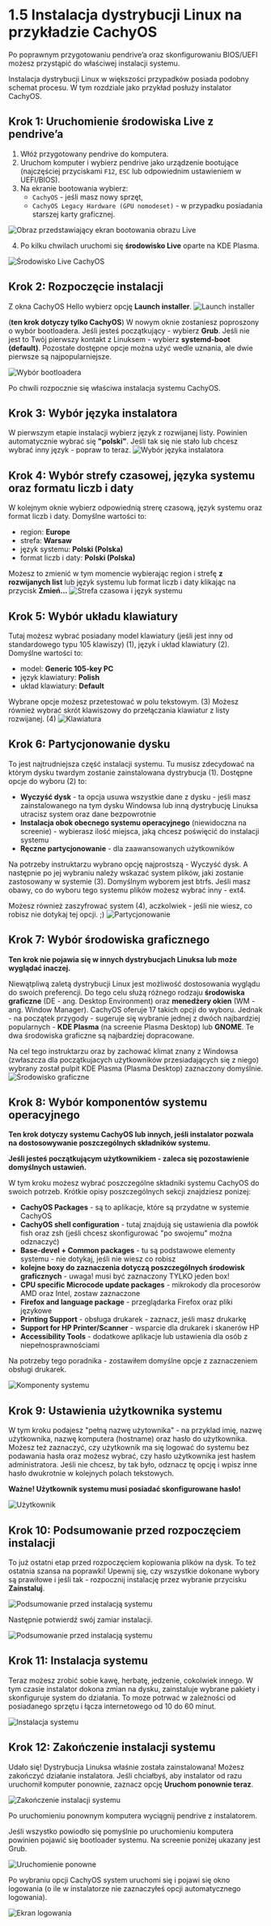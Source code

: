 # 1.5 Instalacja dystrybucji Linux na przykładzie CachyOS

Po poprawnym przygotowaniu pendrive’a oraz skonfigurowaniu BIOS/UEFI możesz przystąpić do właściwej instalacji systemu.

Instalacja dystrybucji Linux w większości przypadków posiada podobny schemat procesu. W tym rozdziale jako przykład posłuży instalator CachyOS.

## Krok 1: Uruchomienie środowiska Live z pendrive’a

1. Włóż przygotowany pendrive do komputera.<br/>
2. Uruchom komputer i wybierz pendrive jako urządzenie bootujące (najczęściej przyciskami `F12`, `ESC` lub odpowiednim ustawieniem w UEFI/BIOS).<br/>
3. Na ekranie bootowania wybierz:
   - `CachyOS` - jeśli masz nowy sprzęt,
   - `CachyOS Legacy Hardware (GPU nomodeset)` - w przypadku posiadania starszej karty graficznej.<br/>

![Obraz przedstawiający ekran bootowania obrazu Live](./screens/01_install.png)<br/>

4. Po kilku chwilach uruchomi się **środowisko Live** oparte na KDE Plasma.</br>

![Środowisko Live CachyOS](./screens/02_install.png)<br/>

## Krok 2: Rozpoczęcie instalacji

Z okna CachyOS Hello wybierz opcję **Launch installer**.
![Launch installer](./screens/03_install.png)

(**ten krok dotyczy tylko CachyOS**)
W nowym oknie zostaniesz poproszony o wybór bootloadera.
Jeśli jesteś początkujący - wybierz **Grub**.
Jeśli nie jest to Twój pierwszy kontakt z Linuksem - wybierz **systemd-boot (default)**.
Pozostałe dostępne opcje można użyć wedle uznania, ale dwie pierwsze są najpopularniejsze.

![Wybór bootloadera](./screens/04_install.png)

Po chwili rozpocznie się właściwa instalacja systemu CachyOS.

## Krok 3: Wybór języka instalatora
W pierwszym etapie instalacji wybierz język z rozwijanej listy. Powinien automatycznie wybrać się **"polski"**. Jeśli tak się nie stało lub chcesz wybrać inny język - popraw to teraz.
![Wybór języka instalatora](./screens/05_install.png)

## Krok 4: Wybór strefy czasowej, języka systemu oraz formatu liczb i daty
W kolejnym oknie wybierz odpowiednią strerę czasową, język systemu oraz format liczb i daty. Domyślne wartości to:
- region: **Europe**
- strefa: **Warsaw**
- język systemu: **Polski (Polska)**
- format liczb i daty: **Polski (Polska)**

Możesz to zmienić w tym momencie wybierając region i strefę **z rozwijanych list** lub język systemu lub format liczb i daty klikając na przycisk **Zmień...**
![Strefa czasowa i język systemu](./screens/06_install.png)

## Krok 5: Wybór układu klawiatury
Tutaj możesz wybrać posiadany model klawiatury (jeśli jest inny od standardowego typu 105 klawiszy) (1), język i układ klawiatury (2). Domyślne wartości to:
- model: **Generic 105-key PC**
- język klawiatury: **Polish**
- układ klawiatury: **Default**

Wybrane opcje możesz przetestować w polu tekstowym. (3)
Możesz również wybrać skrót klawiszowy do przełączania klawiatur z listy rozwijanej. (4)
![Klawiatura](./screens/07_install.png)

## Krok 6: Partycjonowanie dysku
To jest najtrudniejsza część instalacji systemu. Tu musisz zdecydować na którym dysku twardym zostanie zainstalowana dystrybucja (1).
Dostępne opcje do wyboru (2) to:
- **Wyczyść dysk** - ta opcja usuwa wszystkie dane z dysku - jeśli masz zainstalowanego na tym dysku Windowsa lub inną dystrybucję Linuksa utracisz system oraz dane bezpowrotnie
- **Instalacja obok obecnego systemu operacyjnego** (niewidoczna na screenie) - wybierasz ilość miejsca, jaką chcesz poświęcić do instalacji systemu
- **Ręczne partycjonowanie** - dla zaawansowanych użytkowników

Na potrzeby instruktarzu wybrano opcję najprostszą - Wyczyść dysk. A następnie po jej wybraniu należy wskazać system plików, jaki zostanie zastosowany w systemie (3). Domyślnym wyborem jest btrfs. Jeśli masz obawy, co do wyboru tego systemu plików możesz wybrać inny - ext4.

Możesz również zaszyfrować system (4), aczkolwiek - jeśli nie wiesz, co robisz nie dotykaj tej opcji. ;)
![Partycjonowanie](./screens/08_install.png)

## Krok 7: Wybór środowiska graficznego
**Ten krok nie pojawia się w innych dystrybucjach Linuksa lub może wyglądać inaczej.**<br/>

Niewątpliwą zaletą dystrybucji Linux jest możliwość dostosowania wyglądu do swoich preferencji. Do tego celu służą różnego rodzaju **środowiska graficzne** (DE - ang. Desktop Environment) oraz **menedżery okien** (WM - ang. Window Manager). CachyOS oferuje 17 takich opcji do wyboru. Jednak - na początek przygody - sugeruje się wybranie jednej z dwóch najbardziej popularnych - **KDE Plasma** (na screenie Plasma Desktop) lub **GNOME**.
Te dwa środowiska graficzne są najbardziej dopracowane.

Na cel tego instruktarzu oraz by zachować klimat znany z Windowsa (zwłaszcza dla początkujacych użytkowników przesiadających się z niego) wybrany został pulpit KDE Plasma (Plasma Desktop) zaznaczony domyślnie.
![Środowisko graficzne](./screens/09_install.png)

## Krok 8: Wybór komponentów systemu operacyjnego
**Ten krok dotyczy systemu CachyOS lub innych, jeśli instalator pozwala na dostosowywanie poszczególnych składników systemu.**<br/>

**Jeśli jesteś początkującym użytkownikiem - zaleca się pozostawienie domyślnych ustawień.**<br/>

W tym kroku możesz wybrać poszczególne składniki systemu CachyOS do swoich potrzeb.
Krótkie opisy poszczególnych sekcji znajdziesz ponizej:
- **CachyOS Packages** - są to aplikacje, które są przydatne w systemie CachyOS
- **CachyOS shell configuration** - tutaj znajdują się ustawienia dla powłók fish oraz zsh (jeśli chcesz skonfigurować "po swojemu" można odznaczyć)
- **Base-devel + Common packages** - tu są podstawowe elementy systemu - nie dotykaj, jeśli nie wiesz co robisz
- **kolejne boxy do zaznaczenia dotyczą poszczególnych środowisk graficznych** - uwaga! musi być zaznaczony TYLKO jeden box!
- **CPU specific Microcode update packages** - mikrokody dla procesorów AMD oraz Intel, zostaw zaznaczone
- **Firefox and language package** - przeglądarka Firefox oraz pliki językowe
- **Printing Support** - obsługa drukarek - zaznacz, jeśli masz drukarkę
- **Support for HP Printer/Scanner** - wsparcie dla drukarek i skanerów HP
- **Accessibility Tools** - dodatkowe aplikacje lub ustawienia dla osób z niepełnosprawnościami

Na potrzeby tego poradnika - zostawiłem domyślne opcje z zaznaczeniem obsługi drukarek.

![Komponenty systemu](./screens/10_install.png)

## Krok 9: Ustawienia użytkownika systemu
W tym kroku podajesz "pełną nazwę użytownika" - na przyklad imię, nazwę użytkownika, nazwę komputera (hostname) oraz hasło do użytkownika.
Możesz też zaznaczyć, czy użytkownik ma się logować do systemu bez podawania hasła oraz możesz wybrać, czy hasło użytkownika jest hasłem administratora. Jeśli nie chcesz, by tak było, odznacz tę opcję i wpisz inne hasło dwukrotnie w kolejnych polach tekstowych.<br/>

**Ważne! Użytkownik systemu musi posiadać skonfigurowane hasło!**

![Użytkownik](./screens/11_install.png)

## Krok 10: Podsumowanie przed rozpoczęciem instalacji
To już ostatni etap przed rozpoczęciem kopiowania plików na dysk. To też ostatnia szansa na poprawki! Upewnij się, czy wszystkie dokonane wybory są prawiłowe i jeśli tak - rozpocznij instalację przez wybranie przycisku **Zainstaluj**.

![Podsumowanie przed instalacją systemu](./screens/12_install.png)

Następnie potwierdź swój zamiar instalacji.

![Podsumowanie przed instalacją systemu](./screens/13_install.png)


## Krok 11: Instalacja systemu
Teraz możesz zrobić sobie kawę, herbatę, jedzenie, cokolwiek innego. W tym czasie instalator dokona zmian na dysku, zainstaluje wybrane pakiety i skonfiguruje system do działania. To moze potrwać w zależności od posiadanego sprzętu i łącza internetowego od 10 do 60 minut.

![Instalacja systemu](./screens/14_install.png)

## Krok 12: Zakończenie instalacji systemu
Udało się! Dystrybucja Linuksa właśnie została zainstalowana! Możesz zakończyć działanie instalatora.
Jeśli chciałbyś, aby instalator od razu uruchomił komputer ponownie, zaznacz opcję **Uruchom ponownie teraz**.

![Zakończenie instalacji systemu](./screens/15_install.png)

Po uruchomieniu ponownym komputera wyciągnij pendrive z instalatorem.

Jeśli wszystko powiodło się pomyślnie po uruchomieniu komputera powinien pojawić się bootloader systemu. Na screenie poniżej ukazany jest Grub.

![Uruchomienie ponowne](./screens/16_install.png)

Po wybraniu opcji CachyOS system uruchomi się i pojawi się okno logowania (o ile w instalatorze nie zaznaczyłeś opcji automatycznego logowania).

![Ekran logowania](./screens/17_install.png)